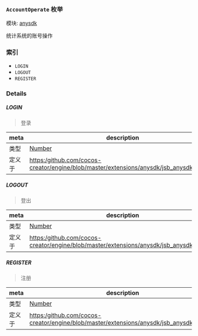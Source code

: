 ### `AccountOperate` 枚举



模块: [anysdk](../modules/anysdk.md)


统计系统的账号操作


### 索引
  - `LOGIN`
  - `LOGOUT`
  - `REGISTER`

### Details


##### LOGIN

> 登录

| meta | description |
|------|-------------|
| 类型 | <a href="https://developer.mozilla.org/en/JavaScript/Reference/Global_Objects/Number" class="crosslink external" target="_blank">Number</a> |
| 定义于 | [https:/github.com/cocos-creator/engine/blob/master/extensions/anysdk/jsb_anysdk.js:2214](https:/github.com/cocos-creator/engine/blob/master/extensions/anysdk/jsb_anysdk.js#L2214) |



##### LOGOUT

> 登出

| meta | description |
|------|-------------|
| 类型 | <a href="https://developer.mozilla.org/en/JavaScript/Reference/Global_Objects/Number" class="crosslink external" target="_blank">Number</a> |
| 定义于 | [https:/github.com/cocos-creator/engine/blob/master/extensions/anysdk/jsb_anysdk.js:2221](https:/github.com/cocos-creator/engine/blob/master/extensions/anysdk/jsb_anysdk.js#L2221) |



##### REGISTER

> 注册

| meta | description |
|------|-------------|
| 类型 | <a href="https://developer.mozilla.org/en/JavaScript/Reference/Global_Objects/Number" class="crosslink external" target="_blank">Number</a> |
| 定义于 | [https:/github.com/cocos-creator/engine/blob/master/extensions/anysdk/jsb_anysdk.js:2228](https:/github.com/cocos-creator/engine/blob/master/extensions/anysdk/jsb_anysdk.js#L2228) |


